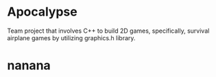# Apocalypse
Team project that involves C++ to build 2D games, specifically, survival airplane games by utilizing graphics.h library.
<h1> nanana</h1>
